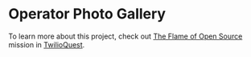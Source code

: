 # Operator Photo Gallery

To learn more about this project, check out [The Flame of Open Source](https://www.twilio.com/quest/learn/open-source) mission in [TwilioQuest](https://www.twilio.com/quest).
